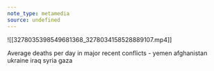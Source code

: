 ```yaml
---
note_type: metamedia
source: undefined
---
```

![[3278035398549681368_3278034158528889107.mp4]]

Average deaths per day in major recent conflicts - yemen afghanistan ukraine iraq syria gaza